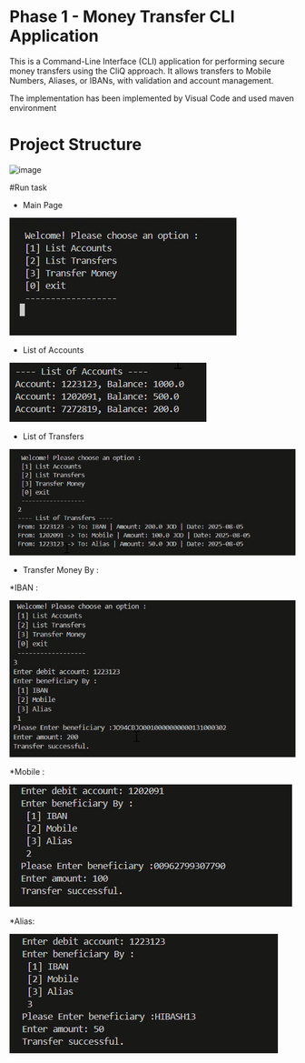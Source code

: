 # Phase 1 - Money Transfer CLI Application

This is a Command-Line Interface (CLI) application for performing secure money transfers using the CliQ approach. It allows transfers to Mobile Numbers, Aliases, or IBANs, with validation and account management.

The implementation has been implemented by Visual Code and used maven environment

# Project Structure

<img width="596" height="844" alt="image" src="https://github.com/user-attachments/assets/3268c5fd-c141-4887-aa66-87c2d3e5992d" />

#Run task

- Main Page

![alt text](image.png)

- List of Accounts

![alt text](image-1.png)

- List of Transfers

![alt text](image-5.png)

- Transfer Money By :

*IBAN :

![alt text](image-2.png)

*Mobile :

![alt text](image-3.png)

*Alias:

![alt text](image-4.png)






